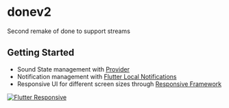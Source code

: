 # donev2

Second remake of done to support streams

## Getting Started

- Sound State management with [Provider](https://pub.dev/packages/provider)
- Notification management with [Flutter Local Notifications](https://pub.dev/packages/flutter_local_notifications)
- Responsive UI for different screen sizes through [Responsive Framework](https://pub.dev/packages/responsive_framework)

[![Flutter Responsive](https://img.shields.io/badge/flutter-responsive-brightgreen.svg?style=flat-square)](https://github.com/Codelessly/ResponsiveFramework)
